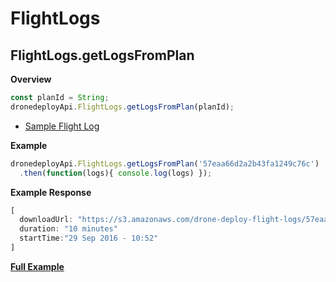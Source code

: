 # FlightLogs

## FlightLogs.getLogsFromPlan

**Overview**

```javascript
const planId = String;
dronedeployApi.FlightLogs.getLogsFromPlan(planId);
```

* [Sample Flight Log](../app-examples/sample-flight-log.md)

**Example**

```javascript
dronedeployApi.FlightLogs.getLogsFromPlan('57eaa66d2a2b43fa1249c76c')
  .then(function(logs){ console.log(logs) });
```

**Example Response**

```javascript
[
  downloadUrl: "https://s3.amazonaws.com/drone-deploy-flight-logs/57eaa66d2a2b43fa1249c76c/57eaa66d2a2b43fa1249c76c-09-29-105201-197_2016-09-29-110228-607.log"
  duration: "10 minutes"
  startTime:"29 Sep 2016 - 10:52"
]
```

[**Full Example**](../app-examples/example-flightlog.getlogsfromplan.md)
